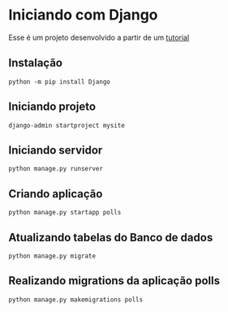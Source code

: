 # Iniciando com Django
Esse é um projeto desenvolvido a partir de um [tutorial](https://docs.djangoproject.com/pt-br/3.1/intro/tutorial01/)

## Instalação
```
python -m pip install Django
```
## Iniciando projeto
```
django-admin startproject mysite
```
## Iniciando servidor
```
python manage.py runserver
```
## Criando aplicação
```
python manage.py startapp polls
```
## Atualizando tabelas do Banco de dados
```
python manage.py migrate
```
## Realizando migrations da aplicação polls
```
python manage.py makemigrations polls 
```
